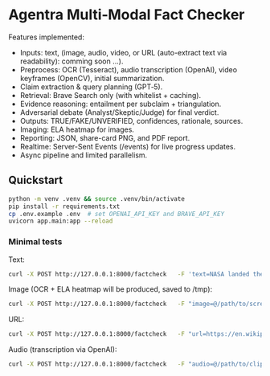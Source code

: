 # Agentra Multi‑Modal Fact Checker
Features implemented:
- Inputs: text, (image, audio, video, or URL (auto-extract text via readability): comming soon ...).
- Preprocess: OCR (Tesseract), audio transcription (OpenAI), video keyframes (OpenCV), initial summarization.
- Claim extraction & query planning (GPT‑5).
- Retrieval: Brave Search only (with whitelist + caching).
- Evidence reasoning: entailment per subclaim + triangulation.
- Adversarial debate (Analyst/Skeptic/Judge) for final verdict.
- Outputs: TRUE/FAKE/UNVERIFIED, confidences, rationale, sources.
- Imaging: ELA heatmap for images.
- Reporting: JSON, share-card PNG, and PDF report.
- Realtime: Server-Sent Events (/events) for live progress updates.
- Async pipeline and limited parallelism.

## Quickstart
```bash
python -m venv .venv && source .venv/bin/activate
pip install -r requirements.txt
cp .env.example .env  # set OPENAI_API_KEY and BRAVE_API_KEY
uvicorn app.main:app --reload
```

### Minimal tests
Text:
```bash
curl -X POST http://127.0.0.1:8000/factcheck   -F 'text=NASA landed the Perseverance rover on Mars on Feb 18, 2021.'
```

Image (OCR + ELA heatmap will be produced, saved to /tmp):
```bash
curl -X POST http://127.0.0.1:8000/factcheck   -F "image=@/path/to/screenshot.png"
```

URL:
```bash
curl -X POST http://127.0.0.1:8000/factcheck   -F "url=https://en.wikipedia.org/wiki/Perseverance_(rover)"
```

Audio (transcription via OpenAI):
```bash
curl -X POST http://127.0.0.1:8000/factcheck   -F "audio=@/path/to/clip.m4a"
```
